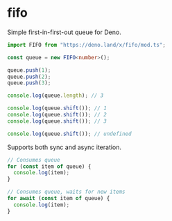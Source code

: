 # fifo
Simple first-in-first-out queue for Deno.

```ts
import FIFO from "https://deno.land/x/fifo/mod.ts";

const queue = new FIFO<number>();

queue.push(1);
queue.push(2);
queue.push(3);

console.log(queue.length); // 3

console.log(queue.shift()); // 1
console.log(queue.shift()); // 2
console.log(queue.shift()); // 3

console.log(queue.shift()); // undefined
```

Supports both sync and async iteration.

```ts
// Consumes queue
for (const item of queue) {
  console.log(item);
}

// Consumes queue, waits for new items
for await (const item of queue) {
  console.log(item);
}
```
